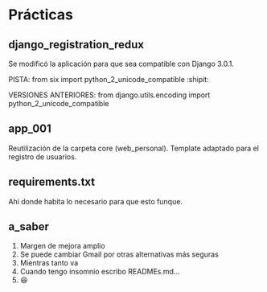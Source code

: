 
# Prácticas

## django_registration_redux

Se modificó la aplicación para que sea compatible con Django 3.0.1.

PISTA: from six import python_2_unicode_compatible :shipit: 

VERSIONES ANTERIORES:  from django.utils.encoding import python_2_unicode_compatible

## app_001 

Reutilización de la carpeta core (web_personal). Template adaptado para el registro de usuarios. 

## requirements.txt

Ahí donde habita lo necesario para que esto funque.

##  a_saber
 
1. Margen de mejora amplio
2. Se puede cambiar Gmail por otras alternativas más seguras
3. Mientras tanto va
4. Cuando tengo insomnio escribo READMEs.md...
5. :satisfied:
